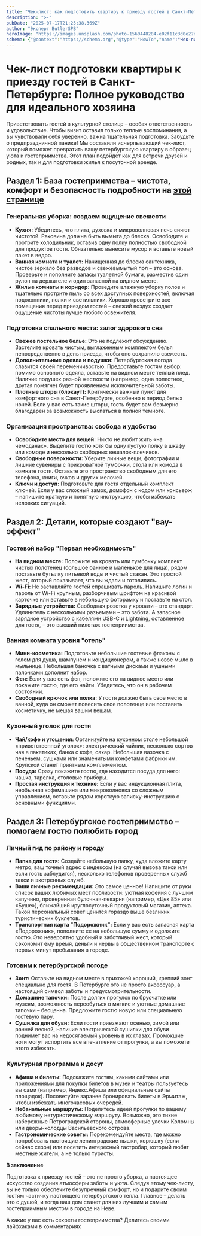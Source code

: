```yaml
---
title: "Чек-лист: как подготовить квартиру к приезду гостей в Санкт-Петербурге"
description: ">-"
pubDate: "2025-07-17T21:25:38.369Z"
author: "Эксперт ButlerSPB"
heroImage: "https://images.unsplash.com/photo-1560448204-e02f11c3d0e2?q=80&w=2070&auto=format&fit=crop"
schema: {"@context":"https://schema.org","@type":"HowTo","name":"Чек-лист: как подготовить квартиру к приезду гостей в Санкт-Петербурге","description":">-","image":{"@type":"ImageObject","url":"https://images.unsplash.com/photo-1560448204-e02f11c3d0e2?q=80&w=2070&auto=format&fit=crop"},"aggregateRating":{"@type":"AggregateRating","ratingValue":"5.0","reviewCount":390,"bestRating":"5","worstRating":"1"},"publisher":{"@type":"Organization","name":"Блог ButlerSPB","logo":{"@type":"ImageObject","url":"https://butlerspb-blog.netlify.app/favicon.ico"}},"mainEntityOfPage":{"@type":"WebPage","@id":"https://butlerspb-blog.netlify.app/blog/chek-list-podgotovki-kvartiry-k-priezdu-gostey-v-sankt-peterburge/"}}
---
```


# **Чек-лист подготовки квартиры к приезду гостей в Санкт-Петербурге: Полное руководство для идеального хозяина**

Приветствовать гостей в культурной столице – особая ответственность и удовольствие. Чтобы визит оставил только теплые воспоминания, а вы чувствовали себя уверенно, важна тщательная подготовка. Забудьте о предпраздничной панике! Мы составили исчерпывающий чек-лист, который поможет превратить вашу петербургскую квартиру в образец уюта и гостеприимства. Этот план подойдет как для встречи друзей и родных, так и для подготовки жилья к посуточной аренде.

## **Раздел 1: База гостеприимства – чистота, комфорт и безопасность** подробности на <a href="https://butlerspb.ru/rent" target="_blank" rel="nofollow">этой странице</a>

### **Генеральная уборка: создаем ощущение свежести**
- **Кухня:** Убедитесь, что плита, духовка и микроволновая печь сияют чистотой. Раковина должна быть вымыта до блеска. Освободите и протрите холодильник, оставив одну полку полностью свободной для продуктов гостя. Обязательно вынесите мусор и вставьте новый пакет в ведро.
- **Ванная комната и туалет:** Начищенная до блеска сантехника, чистое зеркало без разводов и свежевымытый пол – это основа. Проверьте и пополните запасы туалетной бумаги, разместив один рулон на держателе и один запасной на видном месте.
- **Жилые комнаты и коридор:** Проведите влажную уборку полов и тщательно протрите пыль со всех доступных поверхностей, включая подоконники, полки и светильники. Хорошо проветрите все помещения перед приездом гостей – свежий воздух создает ощущение чистоты лучше любого освежителя.

### **Подготовка спального места: залог здорового сна**
- **Свежее постельное белье:** Это не подлежит обсуждению. Застелите кровать чистым, выглаженным комплектом белья непосредственно в день приезда, чтобы оно сохранило свежесть.
- **Дополнительные одеяла и подушки:** Петербургская погода славится своей переменчивостью. Предоставьте гостям выбор: помимо основного одеяла, оставьте на видном месте теплый плед. Наличие подушек разной жесткости (например, одна поплотнее, другая помягче) будет проявлением исключительной заботы.
- **Плотные шторы (блэкаут):** Критически важный пункт для комфортного сна в Санкт-Петербурге, особенно в период белых ночей. Если у вас есть такие шторы, гость будет вам безмерно благодарен за возможность выспаться в полной темноте.

### **Организация пространства: свобода и удобство**
- **Освободите место для вещей:** Никто не любит жить «на чемоданах». Выделите гостю хотя бы одну пустую полку в шкафу или комоде и несколько свободных вешалок-плечиков.
- **Свободные поверхности:** Уберите личные вещи, фотографии и лишние сувениры с прикроватной тумбочки, стола или комода в комнате гостя. Оставьте это пространство свободным для его телефона, книги, очков и других мелочей.
- **Ключи и доступ:** Подготовьте для гостя отдельный комплект ключей. Если у вас сложный замок, домофон с кодом или консьерж – напишите краткую и понятную инструкцию, чтобы избежать неловких ситуаций.

## **Раздел 2: Детали, которые создают "вау-эффект"**

### **Гостевой набор "Первая необходимость"**
- **На видном месте:** Положите на кровать или тумбочку комплект чистых полотенец (большое банное и маленькое для лица), рядом поставьте бутылку питьевой воды и чистый стакан. Это простой жест, который показывает, что вы ждали и готовились.
- **Wi-Fi:** Не заставляйте гостей спрашивать пароль. Напишите логин и пароль от Wi-Fi крупным, разборчивым шрифтом на красивой карточке или вставьте в небольшую фоторамку и поставьте на стол.
- **Зарядные устройства:** Свободная розетка у кровати – это стандарт. Удлинитель с несколькими разъемами – это забота. А запасное зарядное устройство с кабелями USB-C и Lightning, оставленное для гостя, – это высший пилотаж гостеприимства.

### **Ванная комната уровня "отель"**
- **Мини-косметика:** Подготовьте небольшие гостевые флаконы с гелем для душа, шампунем и кондиционером, а также новое мыло в мыльнице. Небольшая баночка с ватными дисками и ушными палочками дополнит набор.
- **Фен:** Если у вас есть фен, положите его на видное место или покажите гостю, где его найти. Убедитесь, что он в рабочем состоянии.
- **Свободный крючок или полка:** У гостя должно быть свое место в ванной, куда он сможет повесить свое полотенце или поставить косметичку, не мешая вашим вещам.

### **Кухонный уголок для гостя**
- **Чай/кофе и угощения:** Организуйте на кухонном столе небольшой «приветственный уголок»: электрический чайник, несколько сортов чая в пакетиках, банка с кофе, сахар. Небольшая вазочка с печеньем, сушками или знаменитыми конфетами фабрики им. Крупской станет приятным комплиментом.
- **Посуда:** Сразу покажите гостю, где находится посуда для него: чашка, тарелка, столовые приборы.
- **Простая инструкция к технике:** Если у вас индукционная плита, необычная кофемашина или микроволновка со сложным управлением, оставьте рядом короткую записку-инструкцию с основными функциями.

## **Раздел 3: Петербургское гостеприимство – помогаем гостю полюбить город**

### **Личный гид по району и городу**
- **Папка для гостя:** Создайте небольшую папку, куда вложите карту метро, ваш точный адрес с индексом (на случай вызова такси или если гость заблудится), несколько телефонов проверенных служб такси и экстренных служб.
- **Ваши личные рекомендации:** Это самое ценное! Напишите от руки список ваших любимых мест поблизости: уютная кофейня с лучшим капучино, проверенная булочная-пекарня (например, «Цех 85» или «Буше»), ближайший круглосуточный продуктовый магазин, аптека. Такой персональный совет ценится гораздо выше безликих туристических буклетов.
- **Транспортная карта "Подорожник":** Если у вас есть запасная карта «Подорожник», пополните ее на небольшую сумму и одолжите гостю. Это невероятно удобный и заботливый жест, который сэкономит ему время, деньги и нервы в общественном транспорте с первых минут пребывания в городе.

### **Готовим к петербургской погоде**
- **Зонт:** Оставьте на видном месте в прихожей хороший, крепкий зонт специально для гостя. В Петербурге это не просто аксессуар, а настоящий символ заботы и предусмотрительности.
- **Домашние тапочки:** После долгих прогулок по брусчатке или музеям, возможность переобуться в мягкие и уютные домашние тапочки – бесценна. Предложите гостю новую или специальную гостевую пару.
- **Сушилка для обуви:** Если гости приезжают осенью, зимой или ранней весной, наличие электрической сушилки для обуви поднимет вас на недосягаемый уровень в их глазах. Промокшие ноги могут испортить все впечатление от прогулки, а вы поможете этого избежать.

### **Культурная программа и досуг**
- **Афиша и билеты:** Подскажите гостям, какими сайтами или приложениями для покупки билетов в музеи и театры пользуетесь вы сами (например, Яндекс.Афиша или официальные сайты площадок). Посоветуйте заранее бронировать билеты в Эрмитаж, чтобы избежать многочасовых очередей.
- **Небанальные маршруты:** Поделитесь идеей прогулки по вашему любимому нетуристическому маршруту. Возможно, это тихие набережные Петроградской стороны, атмосферные улочки Коломны или дворы-колодцы Васильевского острова.
- **Гастрономические советы:** Порекомендуйте места, где можно попробовать настоящие ленинградские пышки, корюшку (если сейчас сезон) или посетить интересный гастробар, который любят местные жители, а не только туристы.

**В заключение**

Подготовка к приезду гостей – это не просто уборка, а настоящее искусство создания атмосферы заботы и уюта. Следуя этому чек-листу, вы не только обеспечите безупречный комфорт, но и подарите своим гостям частичку настоящего петербургского тепла. Главное – делать это с душой, и тогда ваш дом станет для них лучшим и самым гостеприимным местом в городе на Неве.

А какие у вас есть секреты гостеприимства? Делитесь своими лайфхаками в комментариях
